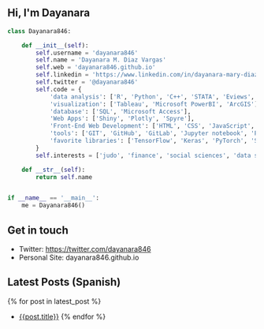 ## Hi, I'm Dayanara


```python
class Dayanara846:

    def __init__(self):
        self.username = 'dayanara846'
        self.name = 'Dayanara M. Diaz Vargas'
        self.web = 'dayanara846.github.io'
        self.linkedin = 'https://www.linkedin.com/in/dayanara-mary-diaz-vargas/'
        self.twitter = '@dayanara846'
        self.code = {
            'data analysis': ['R', 'Python', 'C++', 'STATA', 'Eviews', 'Excel'],
            'visualization': ['Tableau', 'Microsoft PowerBI', 'ArcGIS'],
            'database': ['SQL', 'Microsoft Access'],
            'Web Apps': ['Shiny', 'Plotly', 'Spyre'],
            'Front-End Web Development': ['HTML', 'CSS', 'JavaScript', 'JSON']
            'tools': ['GIT', 'GitHub', 'GitLab', 'Jupyter notebook', 'Pandas'],
            'favorite libraries': ['TensorFlow', 'Keras', 'PyTorch', 'Scipy', 'Quantmod', 'Quandl', 'Ggplot2', 'Dplyr']
        }
        self.interests = ['judo', 'finance', 'social sciences', 'data science', 'Ariana Grande']

    def __str__(self):
        return self.name


if __name__ == '__main__':
    me = Dayanara846()


```


## Get in touch

- Twitter: https://twitter.com/dayanara846
- Personal Site: dayanara846.github.io

## Latest Posts (Spanish)

{% for post in latest_post %}
- [{{post.title}}]({{post.link}})
{%  endfor %}
